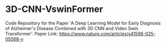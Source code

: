 # 3D-CNN-VswinFormer
Code Repository for the Paper 'A Deep Learning Model for Early Diagnosis of Alzheimer's Disease Combined with 3D CNN and Video Swin Transformer'.
Paper Link: https://www.nature.com/articles/s41598-025-05568-y

